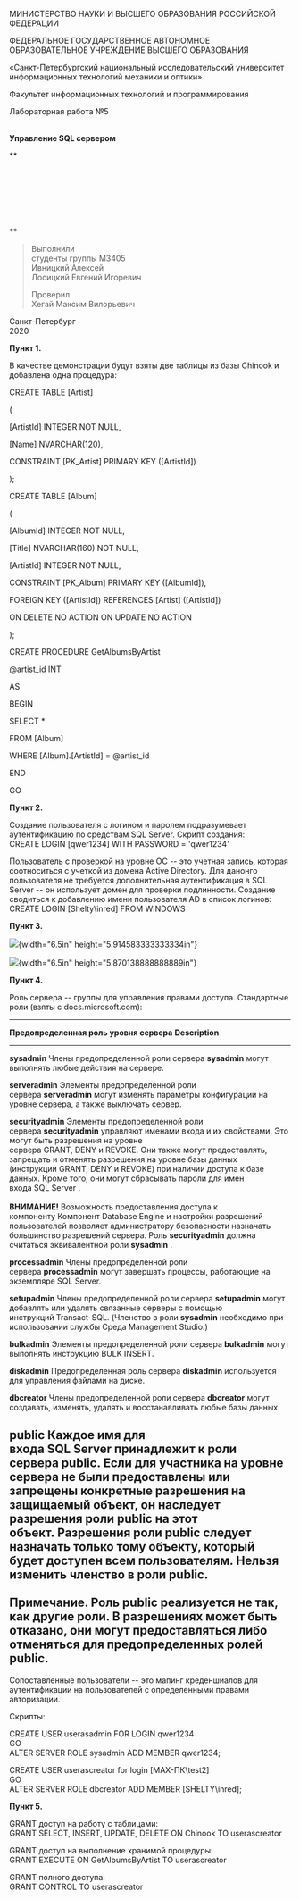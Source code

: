 МИНИСТЕРСТВО НАУКИ И ВЫСШЕГО ОБРАЗОВАНИЯ РОССИЙСКОЙ ФЕДЕРАЦИИ

ФЕДЕРАЛЬНОЕ ГОСУДАРСТВЕННОЕ АВТОНОМНОЕ ОБРАЗОВАТЕЛЬНОЕ УЧРЕЖДЕНИЕ
ВЫСШЕГО ОБРАЗОВАНИЯ

«Санкт-Петербургский национальный исследовательский университет\
информационных технологий механики и оптики»

Факультет информационных технологий и программирования

Лабораторная работа №5

**\
Управление SQL сервером**

**\
\
\
\
\
\
\
\
**

> Выполнили\
> студенты группы М3405\
> Ивницкий Алексей\
> Лосицкий Евгений Игоревич
>
> Проверил:\
> Хегай Максим Вилорьевич

Санкт-Петербург\
2020

**Пункт 1.**

В качестве демонстрации будут взяты две таблицы из базы Chinook и
добавлена одна процедура:

CREATE TABLE \[Artist\]

(

\[ArtistId\] INTEGER NOT NULL,

\[Name\] NVARCHAR(120),

CONSTRAINT \[PK\_Artist\] PRIMARY KEY (\[ArtistId\])

);

CREATE TABLE \[Album\]

(

\[AlbumId\] INTEGER NOT NULL,

\[Title\] NVARCHAR(160) NOT NULL,

\[ArtistId\] INTEGER NOT NULL,

CONSTRAINT \[PK\_Album\] PRIMARY KEY (\[AlbumId\]),

FOREIGN KEY (\[ArtistId\]) REFERENCES \[Artist\] (\[ArtistId\])

ON DELETE NO ACTION ON UPDATE NO ACTION

);

CREATE PROCEDURE GetAlbumsByArtist

\@artist\_id INT

AS

BEGIN

SELECT \*

FROM \[Album\]

WHERE \[Album\].\[ArtistId\] = \@artist\_id

END

GO

**Пункт 2.**

Создание пользователя с логином и паролем подразумевает аутентификацию
по средствам SQL Server. Скрипт создания:\
CREATE LOGIN \[qwer1234\] WITH PASSWORD = 'qwer1234'

Пользователь с проверкой на уровне ОС -- это учетная запись, которая
соотноситься с учеткой из домена Active Directory. Для данонго
пользователя не требуется дополнительная аутентификация в SQL Server --
он использует домен для проверки подлинности. Создание сводиться к
добавлению имени пользователя AD в список логинов:\
CREATE LOGIN \[Shelty\\inred\] FROM WINDOWS

**Пункт 3.**

![](./lab-5//media/image1.png){width="6.5in"
height="5.914583333333334in"}

![](./lab-5//media/image2.png){width="6.5in"
height="5.870138888888889in"}

**Пункт 4.**

Роль сервера -- группы для управления правами доступа. Стандартные роли
(взяты с docs.microsoft.com):

  -----------------------------------------------------------------------------------------------------------------------------------------------------------------------------------------------------------------------------------------------------------------------------------------------------------------------------------------------------------------------------------------------------------------------------------------------
  **Предопределенная роль уровня сервера**   **Description**
  ------------------------------------------ ----------------------------------------------------------------------------------------------------------------------------------------------------------------------------------------------------------------------------------------------------------------------------------------------------------------------------------------------------------------------------------------------------
  **sysadmin**                               Члены предопределенной роли сервера **sysadmin** могут выполнять любые действия на сервере.

  **serveradmin**                            Элементы предопределенной роли сервера **serveradmin** могут изменять параметры конфигурации на уровне сервера, а также выключать сервер.

  **securityadmin**                          Элементы предопределенной роли сервера **securityadmin** управляют именами входа и их свойствами. Это могут быть разрешения на уровне сервера GRANT, DENY и REVOKE. Они также могут предоставлять, запрещать и отменять разрешения на уровне базы данных (инструкции GRANT, DENY и REVOKE) при наличии доступа к базе данных. Кроме того, они могут сбрасывать пароли для имен входа SQL Server .\
                                             \
                                             **ВНИМАНИЕ!** Возможность предоставления доступа к компоненту Компонент Database Engine и настройки разрешений пользователей позволяет администратору безопасности назначать большинство разрешений сервера. Роль **securityadmin** должна считаться эквивалентной роли **sysadmin** .

  **processadmin**                           Члены предопределенной роли сервера **processadmin** могут завершать процессы, работающие на экземпляре SQL Server.

  **setupadmin**                             Члены предопределенной роли сервера **setupadmin** могут добавлять или удалять связанные серверы с помощью инструкций Transact-SQL. (Членство в роли **sysadmin** необходимо при использовании службы Среда Management Studio.)

  **bulkadmin**                              Элементы предопределенной роли сервера **bulkadmin** могут выполнять инструкцию BULK INSERT.

  **diskadmin**                              Предопределенная роль сервера **diskadmin** используется для управления файлами на диске.

  **dbcreator**                              Члены предопределенной роли сервера **dbcreator** могут создавать, изменять, удалять и восстанавливать любые базы данных.

  **public**                                 Каждое имя для входа SQL Server принадлежит к роли сервера **public**. Если для участника на уровне сервера не были предоставлены или запрещены конкретные разрешения на защищаемый объект, он наследует разрешения роли public на этот объект. Разрешения роли public следует назначать только тому объекту, который будет доступен всем пользователям. Нельзя изменить членство в роли public.\
                                             \
                                             **Примечание**. Роль **public** реализуется не так, как другие роли. В разрешениях может быть отказано, они могут предоставляться либо отменяться для предопределенных ролей public.
  -----------------------------------------------------------------------------------------------------------------------------------------------------------------------------------------------------------------------------------------------------------------------------------------------------------------------------------------------------------------------------------------------------------------------------------------------

Сопоставленные пользователи -- это мапинг креденшиалов для
аутентификации на пользователей с определенными правами авторизации.

Скрипты:

CREATE USER userasadmin FOR LOGIN qwer1234\
GO\
ALTER SERVER ROLE sysadmin ADD MEMBER qwer1234;

CREATE USER userascreator for login \[MAX-ПК\\test2\]\
GO\
ALTER SERVER ROLE dbcreator ADD MEMBER \[SHELTY\\inred\];

**Пункт 5.**

GRANT доступ на работу с таблицами:\
GRANT SELECT, INSERT, UPDATE, DELETE ON Chinook TO userascreator

GRANT доступ на выполнение хранимой процедуры:\
GRANT EXECUTE ON GetAlbumsByArtist TO userascreator

GRANT полного доступа:\
GRANT CONTROL TO userascreator
